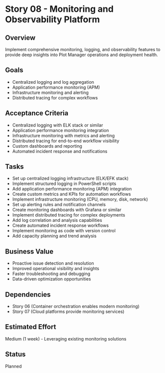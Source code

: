 # Story 08 - Monitoring and Observability Platform

## Overview
Implement comprehensive monitoring, logging, and observability features to provide deep insights into Plot Manager operations and deployment health.

## Goals
- Centralized logging and log aggregation
- Application performance monitoring (APM)
- Infrastructure monitoring and alerting
- Distributed tracing for complex workflows

## Acceptance Criteria
- Centralized logging with ELK stack or similar
- Application performance monitoring integration
- Infrastructure monitoring with metrics and alerting
- Distributed tracing for end-to-end workflow visibility
- Custom dashboards and reporting
- Automated incident response and notifications

## Tasks
- Set up centralized logging infrastructure (ELK/EFK stack)
- Implement structured logging in PowerShell scripts
- Add application performance monitoring (APM) integration
- Create custom metrics and KPIs for automation workflows
- Implement infrastructure monitoring (CPU, memory, disk, network)
- Set up alerting rules and notification channels
- Create monitoring dashboards with Grafana or similar
- Implement distributed tracing for complex deployments
- Add log correlation and analysis capabilities
- Create automated incident response workflows
- Implement monitoring as code with version control
- Add capacity planning and trend analysis

## Business Value
- Proactive issue detection and resolution
- Improved operational visibility and insights
- Faster troubleshooting and debugging
- Data-driven optimization opportunities

## Dependencies
- Story 06 (Container orchestration enables modern monitoring)
- Story 07 (Cloud platforms provide monitoring services)

## Estimated Effort
Medium (1 week) - Leveraging existing monitoring solutions

## Status
Planned
